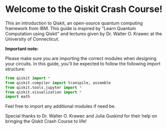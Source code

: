 # Welcome to the Qiskit Crash Course!

This an introduction to Qiskit, an open-source quantum computing framework from IBM. This guide is inspired by "Learn Quantum Computation using Qiskit" and lectures given by Dr. Walter O. Krawec at the University of Connecticut.

**Important note:**

Please make sure you are importing the correct modules when designing your circuits. In this guide, you'll be expected to follow the following import structure:

```python
from qiskit import *
from qiskit.compiler import transpile, assemble
from qiskit.tools.jupyter import *
from qiskit.visualization import *
import math
```

Feel free to import any additional modules if need be.

Special thanks to Dr. Walter O. Krawec and Julia Guskind for their help on bringing the Qiskit Crash Course to life!
